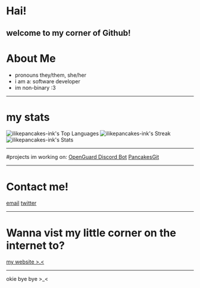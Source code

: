 # Hai!
welcome to my corner of Github!
---
# About Me
- pronouns they/them, she/her
- i am a: software developer
- im non-binary :3
---
# my stats
![ilikepancakes-ink's Top Languages](https://github-readme-stats.vercel.app/api/top-langs/?username=ilikepancakes-ink&theme=vue-dark&show_icons=true&hide_border=true&layout=compact)
![ilikepancakes-ink's Streak](https://github-readme-streak-stats.herokuapp.com/?user=ilikepancakes-ink&theme=vue-dark&hide_border=true)
![ilikepancakes-ink's Stats](https://github-readme-stats.vercel.app/api?username=ilikepancakes-ink&theme=vue-dark&show_icons=true&hide_border=true&count_private=true)

---
#projects im working on:
[OpenGuard Discord Bot](https://github.com/discordaimod/openguard)
[PancakesGit](https://github.com/ilikepancakes-ink/pancakesgit)

---
# Contact me!
[email](mailto:whatsgoodiegang@ilikepancakes.ink)
[twitter](https://x.com/Ilikepancakesin)

---
# Wanna vist my little corner on the internet to?
[my website >.<](https://ilikepancakes.ink)

---
okie bye bye >_<
